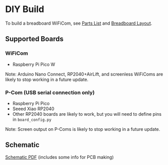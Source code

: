 # DIY Build

To build a breadboard WiFiCom, see [Parts List](parts_list.md) and [Breadboard Layout](picow_breadboard.md).

## Supported Boards

### WiFiCom
- Raspberry Pi Pico W

Note: Arduino Nano Connect, RP2040+AirLift, and screenless WiFiComs are likely to stop working in a future update.

### P-Com (USB serial connection only)
- Raspberry Pi Pico
- Seeed Xiao RP2040
- Other RP2040 boards are likely to work, but you will need to define pins in `board_config.py`

Note: Screen output on P-Coms is likely to stop working in a future update.

## Schematic

[Schematic PDF](images/diy_build/picocom_wificom_2023-09-03.pdf) (includes some info for PCB making)
